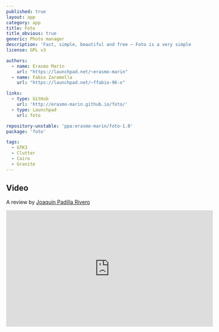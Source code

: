 ```yaml
---
published: true
layout: app
category: app
title: Foto
title_obvious: true
generic: Photo manager
description: 'Fast, simple, beautiful and free – Foto is a very simple image viewer and album manager written in Vala using Gtk3, Clutter, Cairo and Granite. The goal is to offer an excellent UX and usability.'
license: GPL v3

authors: 
  - name: Erasmo Marín
    url: "https://launchpad.net/~erasmo-marin"
  - name: Fabio Zaramella
    url: "https://launchpad.net/~ffabio-96-x"

links:
  - type: GitHub
    url: 'http://erasmo-marin.github.io/foto/'
  - type: Launchpad
    url: foto

repository-unstable: 'ppa:erasmo-marin/foto-1.0'
package: 'foto'

tags:
  - GTK3
  - Clutter
  - Cairo
  - Granite
---
```

## Video
A review by [Joaquín Padilla Rivero](https://www.youtube.com/channel/UC_im4PuM9ViTNjaUf2cXmgg)

<iframe width="560" height="315" src="https://www.youtube.com/embed/QnO6P9IUkiU" frameborder="0" allowfullscreen></iframe>